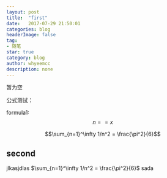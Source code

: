 ```yaml
---
layout: post
title:  "first"
date:   2017-07-29 21:50:01
categories: blog
headerImage: false
tag:
- 随笔
star: true
category: blog
author: whyeemcc
description: none
---
```

暂为空

公式测试：


formula1: $$n==x$$

$$\sum_{n=1}^\infty 1/n^2 = \frac{\pi^2}{6}$$

## second

jlkasjdlas $\sum_{n=1}^\infty 1/n^2 = \frac{\pi^2}{6}$ sada 